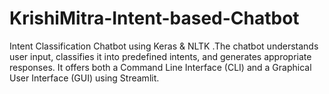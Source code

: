 # KrishiMitra-Intent-based-Chatbot
Intent Classification Chatbot using Keras &amp; NLTK .The chatbot understands user input, classifies it into predefined intents, and generates appropriate responses. It offers both a Command Line Interface (CLI) and a Graphical User Interface (GUI) using Streamlit.
